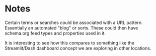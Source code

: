 # Notes


Certain terms or searches could be associated with a URL pattern.  Essentially 
an automated "blog" or sorts.   These could then have schema.org feed types
and properties used in it.  

It is interesting to see how this compares to something like the Streamlit/Dash
dashboard concept we are exploring in other locations.


